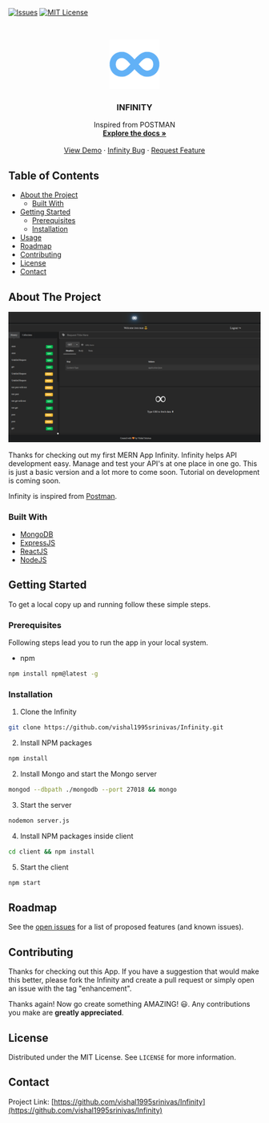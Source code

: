 <!--

*** To avoid retyping too much info. Do a search and replace for the following:
*** vishal1995srinivas, Infinity, twitter_handle, vishal1995srinivas
-->





<!-- PROJECT SHIELDS -->
<!--
*** I'm using markdown "reference style" links for readability.
*** Reference links are enclosed in brackets [ ] instead of parentheses ( ).
*** See the bottom of this document for the declaration of the reference variables
*** for contributors-url, forks-url, etc. This is an optional, concise syntax you may use.
*** https://www.markdownguide.org/basic-syntax/#reference-style-links
-->
<!-- [![Contributors][contributors-shield]][contributors-url] -->
<!-- [![Forks][forks-shield]][forks-url] -->
<!-- [![Stargazers][stars-shield]][stars-url]-->
[![Issues][issues-shield]][issues-url] 
[![MIT License][license-shield]][license-url]
<!-- [![LinkedIn][linkedin-shield]][linkedin-url] -->



<!-- PROJECT LOGO -->
<br />
<p align="center">
  <a href="https://github.com/vishal1995srinivas/Infinity">
    <img src="images/2.png" alt="Logo" width="100" height="100">
  </a>

  <h3 align="center">INFINITY</h3>

  <p align="center">
    Inspired from POSTMAN
    <br />
    <a href="https://github.com/vishal1995srinivas/Infinity"><strong>Explore the docs »</strong></a>
    <br />
    <br />
    <a href="https://infinity-darkmode.herokuapp.com/.com">View Demo</a>
    ·
    <a href="https://github.com/vishal1995srinivas/Infinity/issues">Infinity Bug</a>
    ·
    <a href="https://github.com/vishal1995srinivas/Infinity/issues">Request Feature</a>
  </p>
</p>



<!-- TABLE OF CONTENTS -->
## Table of Contents

* [About the Project](#about-the-project)
  * [Built With](#built-with)
* [Getting Started](#getting-started)
  * [Prerequisites](#prerequisites)
  * [Installation](#installation)
* [Usage](#usage)
* [Roadmap](#roadmap)
* [Contributing](#contributing)
* [License](#license)
* [Contact](#contact)
<!-- ABOUT THE PROJECT -->
## About The Project

[![Product Name Screen Shot][product-screenshot]](http://infinity-darkmode.herokuapp.com)

Thanks for checking out my first MERN App Infinity. Infinity helps API development easy. Manage and test your API's at one place in one go. This is just a basic version and a lot more to come soon.
Tutorial on development is coming soon.

Infinity is inspired from [Postman](https://www.postman.com/). 


### Built With

* [MongoDB](http://mongodb.com/)
* [ExpressJS](https://expressjs.com/)
* [ReactJS](https://reactjs.org/)
* [NodeJS](https://nodejs.org/en/)

<!-- GETTING STARTED -->
## Getting Started

To get a local copy up and running follow these simple steps.

### Prerequisites

Following steps lead you to run the app in your local system.
* npm
```sh
npm install npm@latest -g
```

### Installation
 
1. Clone the Infinity
```sh
git clone https://github.com/vishal1995srinivas/Infinity.git
```
2. Install NPM packages
```sh
npm install
```
2. Install Mongo and start the Mongo server
```sh
mongod --dbpath ./mongodb --port 27018 && mongo
```
3. Start the server
```sh
nodemon server.js
```
4. Install NPM packages inside client
```sh
cd client && npm install
```
5. Start the client
```sh
npm start
```





<!-- USAGE EXAMPLES -->

<!-- ROADMAP -->
## Roadmap

See the [open issues](https://github.com/vishal1995srinivas/Infinity/issues) for a list of proposed features (and known issues).

<!-- CONTRIBUTING -->
## Contributing

Thanks for checking out this App. If you have a suggestion that would
make this better, please fork the Infinity and create a pull request or simply open
an issue with the tag "enhancement".

Thanks again! Now go create something AMAZING! 😃.
Any contributions you make are **greatly appreciated**.

<!-- LICENSE -->
## License

Distributed under the MIT License. See `LICENSE` for more information.



<!-- CONTACT -->
## Contact


Project Link: [https://github.com/vishal1995srinivas/Infinity](https://github.com/vishal1995srinivas/Infinity)



<!-- MARKDOWN LINKS & IMAGES -->
<!-- https://www.markdownguide.org/basic-syntax/#reference-style-links -->
[contributors-shield]: https://img.shields.io/github/contributors/othneildrew/Best-README-Template.svg?style=flat-square
[contributors-url]: https://github.com/othneildrew/Best-README-Template/graphs/contributors
[forks-shield]: https://img.shields.io/github/forks/othneildrew/Best-README-Template.svg?style=flat-square
[forks-url]: https://github.com/othneildrew/Best-README-Template/network/members
[stars-shield]: https://img.shields.io/github/stars/othneildrew/Best-README-Template.svg?style=flat-square
[stars-url]: https://github.com/othneildrew/Best-README-Template/stargazers
[issues-shield]: https://img.shields.io/github/issues/othneildrew/Best-README-Template.svg?style=flat-square
[issues-url]: https://github.com/vishal1995srinivas/Infinity/issues
[license-shield]: https://img.shields.io/github/license/othneildrew/Best-README-Template.svg?style=flat-square
[license-url]: https://github.com/othneildrew/Best-README-Template/blob/master/LICENSE.txt
[linkedin-shield]: https://img.shields.io/badge/-LinkedIn-black.svg?style=flat-square&logo=linkedin&colorB=555
[linkedin-url]: https://linkedin.com/in/othneildrew
[product-screenshot]: images/scrnsht.png
